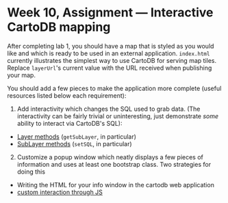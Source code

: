 # Week 10, Assignment — Interactive CartoDB mapping

After completing lab 1, you should have a map that is styled as you
would like and which is ready to be used in an external application.
`index.html` currently illustrates the simplest way to use CartoDB for
serving map tiles. Replace `layerUrl`'s current value with the URL
received when publishing your map.

You should add a few pieces to make the application more complete
(useful resources listed below each requirement):
1. Add interactivity which changes the SQL used to grab data. (The
   interactivity can be fairly trivial or uninteresting, just
demonstrate *some* ability to interact via CartoDB's SQL):
  - [Layer methods](http://docs.cartodb.com/cartodb-platform/cartodb-js/api-methods/#cartodbcartodblayer) (`getSubLayer`, in particular)
  - [SubLayer methods](http://docs.cartodb.com/cartodb-platform/cartodb-js/api-methods/#cartodbcartodbsublayer) (`setSQL`, in particular)
2. Customize a popup window which neatly displays a few pieces of
   information and uses at least one bootstrap class. Two strategies for
   doing this
  - Writing the HTML for your info window in the cartodb web application
  - [custom interaction through JS](http://docs.cartodb.com/tutorials/custom_interactivity/)

